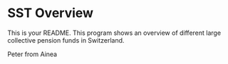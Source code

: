 # SST Overview

This is your README. 
This program shows an overview of different large collective pension funds in Switzerland.

Peter from Ainea
